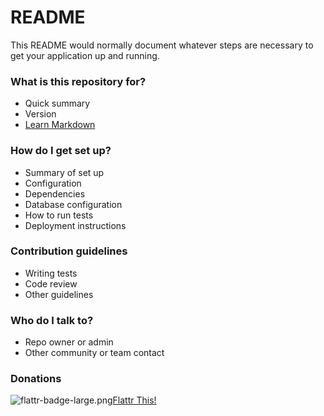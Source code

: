 # README #

This README would normally document whatever steps are necessary to get your application up and running.

### What is this repository for? ###

* Quick summary
* Version
* [Learn Markdown](https://bitbucket.org/tutorials/markdowndemo)

### How do I get set up? ###

* Summary of set up
* Configuration
* Dependencies
* Database configuration
* How to run tests
* Deployment instructions

### Contribution guidelines ###

* Writing tests
* Code review
* Other guidelines

### Who do I talk to? ###

* Repo owner or admin
* Other community or team contact

### Donations
![flattr-badge-large.png](https://bitbucket.org/repo/gRoGKX/images/687296601-flattr-badge-large.png)[Flattr This!](https://flattr.com/submit/auto?user_id=j.bachorik&url=https%3A%2F%2Fbitbucket.org%2Fjbachorik%2Fbtrace2)